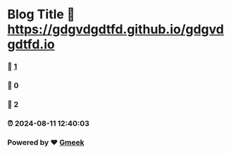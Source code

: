 # Blog Title :link: https://gdgvdgdtfd.github.io/gdgvdgdtfd.io 
### :page_facing_up: [1](https://gdgvdgdtfd.github.io/gdgvdgdtfd.io/tag.html) 
### :speech_balloon: 0 
### :hibiscus: 2 
### :alarm_clock: 2024-08-11 12:40:03 
### Powered by :heart: [Gmeek](https://github.com/Meekdai/Gmeek)

